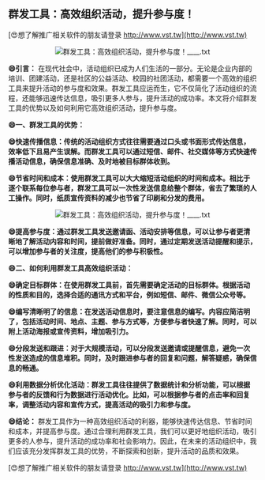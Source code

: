 ## **群发工具：高效组织活动，提升参与度！**

[😍想了解推广相关软件的朋友请登录 http://www.vst.tw](http://www.vst.tw)

 <center><img src="https://vst.tw/MP4/tuiguang/png/5.png" alt="群发工具：高效组织活动，提升参与度！____.txt"></center>

**😄引言：**
在现代社会中，活动组织已成为人们生活的一部分。无论是企业内部的培训、团建活动，还是社区的公益活动、校园的社团活动，都需要一个高效的组织工具来提升活动的参与度和效果。群发工具应运而生，它不仅简化了活动组织的流程，还能够迅速传达信息，吸引更多人参与，提升活动的成功率。本文将介绍群发工具的优势以及如何利用它高效组织活动，提升参与度。

**😄一、群发工具的优势：**

**😄快速传播信息：传统的活动组织方式往往需要通过口头或书面形式传达信息，效率低下且易产生误解。而群发工具可以通过短信、邮件、社交媒体等方式快速传播活动信息，确保信息准确、及时地被目标群体收到。**

**😄节省时间和成本：使用群发工具可以大大缩短活动组织的时间和成本。相比于逐个联系每位参与者，群发工具可以一次性发送信息给整个群体，省去了繁琐的人工操作。同时，纸质宣传资料的减少也节省了印刷和分发的费用。**

 <center><img src="https://vst.tw/MP4/tuiguang/png/7.png" alt="群发工具：高效组织活动，提升参与度！____.txt"></center>

**😄提高参与度：通过群发工具发送邀请函、活动安排等信息，可以让参与者更清晰地了解活动内容和时间，提前做好准备。同时，通过定期发送活动提醒和提示，可以增加参与者的关注度，提高他们的参与积极性。**

**😄二、如何利用群发工具高效组织活动：**

**😄确定目标群体：在使用群发工具前，首先需要确定活动的目标群体。根据活动的性质和目的，选择合适的通讯方式和平台，例如短信、邮件、微信公众号等。**

**😄编写清晰明了的信息：在发送活动信息时，要注意信息的编写。内容应简洁明了，包括活动时间、地点、主题、参与方式等，方便参与者快速了解。同时，可以附上活动海报或宣传资料，增加吸引力。**

**😄分段发送和跟进：对于大规模活动，可以分段发送邀请或提醒信息，避免一次性发送造成的信息堆积。同时，及时跟进参与者的回复和问题，解答疑惑，确保信息的畅通。**

**😄利用数据分析优化活动：群发工具往往提供了数据统计和分析功能，可以根据参与者的反馈和行为数据进行活动优化。比如，可以根据参与者的点击率和回复率，调整活动内容和宣传方式，提高活动的吸引力和参与度。**

**😄结论：**
群发工具作为一种高效组织活动的利器，能够快速传达信息、节省时间和成本，并提高参与度。通过合理利用群发工具，我们可以更好地组织活动，吸引更多的人参与，提升活动的成功率和社会影响力。因此，在未来的活动组织中，我们应该充分发挥群发工具的优势，不断探索和创新，提升活动的品质和效果。

[😍想了解推广相关软件的朋友请登录 http://www.vst.tw](http://www.vst.tw)



